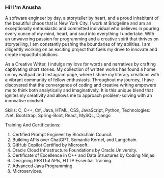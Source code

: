 ### Hi! I'm Anusha
A software engineer by day, a storyteller by heart, and a proud inhabitant of the beautiful chaos that is New York City. I work at Bridgeline and am an exceptionally enthusiastic and committed individual who believes in pouring every ounce of my mind, heart, and soul into everything I undertake. With an unwavering passion for programming and a creative spirit that thrives on storytelling, I am constantly pushing the boundaries of my abilities. I am diligently working on an exciting project that fuels my drive to innovate and create impactful solutions.

As a Creative Writer, I indulge my love for words and narratives by crafting captivating short stories. My collection of written works has found a home on my wattpad and Instagram page, where I share my literary creations with a vibrant community of fellow enthusiasts. Throughout my journey, I have discovered that the convergence of coding and creative writing empowers me to think both analytically and imaginatively. It is this unique blend that ignites my creativity and allows me to approach problem-solving with an innovative mindset.

Skills: C, C++, C#, Java, HTML, CSS, JavaScript, Python, 
Technologies: .Net, Bootstrap, Spring-Boot, React, MySQL, Django


Training And Certifications: 
1) Certified Prompt Engineer by Blockchain Council.
2) Building APIs over ChatGPT, Semantic Kernel, and Langchain.
3) GitHub Copilot Certified by Microsoft.
4) Oracle Cloud Infrastructure Foundations by Oracle University.
5) Certificate of Excellence in C++ and Data Structures by Coding Ninjas.
6) Designing RESTful APIs, HTTP Essential Training.
7) Advanced Java Programming.
8) Microservices.
<!--
Current status:

- 🔭 I’m learning AI/ML (Training a few models) 
- 🌱 I'm working full-time in a product based company in New York
- 👀 How to reach me? anushamnnit@gmail.com


[<img src='https://cdn.jsdelivr.net/npm/simple-icons@3.0.1/icons/github.svg' alt='github' height='40'>](https://github.com/Anusha3002)     [<img src='https://cdn.jsdelivr.net/npm/simple-icons@3.0.1/icons/linkedin.svg' alt='linkedin' height='40'>](https://www.linkedin.com/in/anusha-choudhary-9a504a208//)         [<img src='https://cdn.jsdelivr.net/npm/simple-icons@3.0.1/icons/instagram.svg' alt='instagram' height='40'>](https://www.instagram.com/theunscratchedstories/)  

You can click the Preview link to take a look at your changes.
--->


<!--- - 👋 Hi, I’m @Anusha3002
- 👀 I’m interested in ...
- 🌱 I’m currently learning ...
- 💞️ I’m looking to collaborate on ...
- 📫 How to reach me ...
--->
<!---
Anusha3002/Anusha3002 is a ✨ special ✨ repository because its `README.md` (this file) appears on your GitHub profile.
You can click the Preview link to take a look at your changes.
--->
